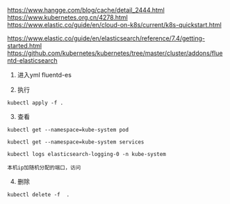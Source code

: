 https://www.hangge.com/blog/cache/detail_2444.html
https://www.kubernetes.org.cn/4278.html
https://www.elastic.co/guide/en/cloud-on-k8s/current/k8s-quickstart.html

https://www.elastic.co/guide/en/elasticsearch/reference/7.4/getting-started.html
https://github.com/kubernetes/kubernetes/tree/master/cluster/addons/fluentd-elasticsearch


1. 进入yml fluentd-es

2. 执行
```
kubectl apply -f .
```

3. 查看
```
kubectl get --namespace=kube-system pod

kubectl get --namespace=kube-system services

kubectl logs elasticsearch-logging-0 -n kube-system

本机ip加随机分配的端口，访问
```

4. 删除
```
kubectl delete -f  .
```